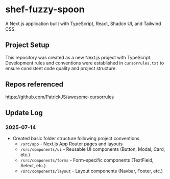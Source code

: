 # shef-fuzzy-spoon

A Next.js application built with TypeScript, React, Shadcn UI, and Tailwind CSS.

## Project Setup

This repository was created as a new Next.js project with TypeScript. Development rules and conventions were established in `cursorrules.txt` to ensure consistent code quality and project structure.

## Repos referenced
https://github.com/PatrickJS/awesome-cursorrules

## Update Log

### 2025-07-14
- Created basic folder structure following project conventions
  - `/src/app` - Next.js App Router pages and layouts
  - `/src/components/ui` - Reusable UI components (Button, Modal, Card, etc.)
  - `/src/components/forms` - Form-specific components (TextField, Select, etc.)
  - `/src/components/layout` - Layout components (Navbar, Footer, etc.)
